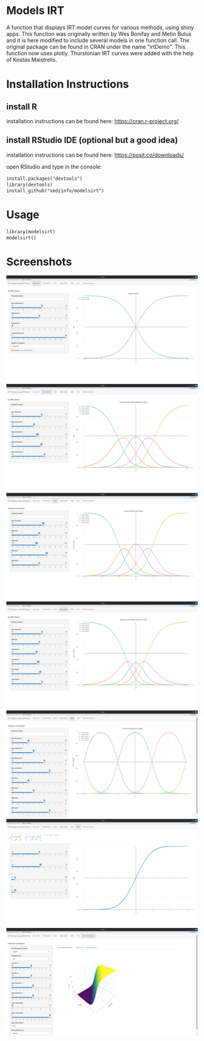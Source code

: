 # Models IRT

A function that displays IRT model curves for various methods, using shiny apps.
This function was originally written by Wes Bonifay and Metin Bulus and it is here modified to include several models in one function call.
The original package can be found in CRAN under the name "irtDemo".
This function now uses plotly.
Thurstonian IRT curves were added with the help of Kostas Maistrelis.

# Installation Instructions
## install R
installation instructions can be found here: https://cran.r-project.org/  
## install RStudio IDE (optional but a good idea)  
installation instructions can be found here: https://posit.co/downloads/  

open RStudio and type in the console:
```
install.packages("devtools")
library(devtools)
install_github("sedzinfo/modelsirt")
```

# Usage
```
library(modelsirt)
modelsirt()
```

# Screenshots

![Alt text](https://raw.githubusercontent.com/sedzinfo/modelsirt/refs/heads/master/images/modelsirt1.png)
![Alt text](https://raw.githubusercontent.com/sedzinfo/modelsirt/refs/heads/master/images/modelsirt2.png)
![Alt text](https://raw.githubusercontent.com/sedzinfo/modelsirt/refs/heads/master/images/modelsirt3.png)
![Alt text](https://raw.githubusercontent.com/sedzinfo/modelsirt/refs/heads/master/images/modelsirt4.png)
![Alt text](https://raw.githubusercontent.com/sedzinfo/modelsirt/refs/heads/master/images/modelsirt5.png)
![Alt text](https://raw.githubusercontent.com/sedzinfo/modelsirt/refs/heads/master/images/modelsirt6.png)
![Alt text](https://raw.githubusercontent.com/sedzinfo/modelsirt/refs/heads/master/images/modelsirt7.png)

